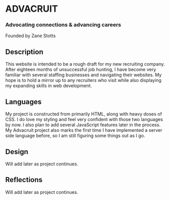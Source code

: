 # ADVACRUIT
### Advocating connections & advancing careers

Founded by Zane Stotts

## Description

This website is intended to be a rough draft for my new recruiting company. After eighteen months of unsuccessful job hunting, I have become very familiar with several staffing businesses and navigating their websites. My hope is to hold a mirror up to any recruiters who visit while also displaying my expanding skills in web development.

## Languages

My project is constructed from primarily HTML, along with heavy doses of CSS. I do love my styling and feel very confident with those two languages by now. I also plan to add several JavaScript features later in the process. My Advacruit project also marks the first time I have implemented a server side language before, so I am still figuring some things out as I go.

## Design

Will add later as project continues.

## Reflections

Will add later as project continues.
